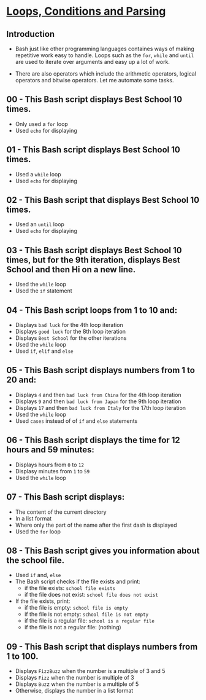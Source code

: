 # <ins>Loops, Conditions and Parsing</ins>

## Introduction

- Bash just like other programming languages containes ways of making repetitive work easy to handle. Loops such as the `for`, `while` and `until` are used to iterate over arguments and easy up a lot of work.

- There are also operators which include the arithmetic operators, logical operators and bitwise operators. Let me automate some tasks.

## 00 - This Bash script displays Best School 10 times.
- Only used a `for` loop
- Used `echo` for displaying

## 01 - This Bash script displays Best School 10 times.
- Used a `while` loop
- Used `echo` for displaying

## 02 - This Bash script that displays Best School 10 times.
- Used an `until` loop
- Used `echo` for displaying

## 03 - This Bash script displays Best School 10 times, but for the 9th iteration, displays Best School and then Hi on a new line.
- Used the `while` loop
- Used the `if` statement

## 04 - This Bash script loops from 1 to 10 and:
- Displays `bad luck` for the 4th loop iteration
- Displays `good luck` for the 8th loop iteration
- Displays `Best School` for the other iterations
- Used the `while` loop
- Used `if`, `elif` and `else`

## 05 - This Bash script displays numbers from 1 to 20 and:
- Displays `4` and then `bad luck from China` for the 4th loop iteration
- Displays `9` and then `bad luck from Japan` for the 9th loop iteration
- Displays `17` and then `bad luck from Italy` for the 17th loop iteration
- Used the `while` loop
- Used `cases` instead of of `if` and `else` statements

## 06 - This Bash script displays the time for 12 hours and 59 minutes:
- Displays hours from `0` to `12`
- Displasy minutes from `1` to `59`
- Used the `while` loop

## 07 - This Bash script displays:
- The content of the current directory
- In a list format
- Where only the part of the name after the first dash is displayed
- Used the `for` loop

## 08 - This Bash script gives you information about the school file.
- Used `if` and, `else`
- The Bash script checks if the file exists and print:
  - if the file exists: `school file exists`
  - if the file does not exist: `school file does not exist`
- If the file exists, print:
  - if the file is empty: `school file is empty`
  - if the file is not empty: `school file is not empty`
  - if the file is a regular file: `school is a regular file`
  - if the file is not a regular file: (nothing)

## 09 - This Bash script that displays numbers from 1 to 100.
- Displays `FizzBuzz` when the number is a multiple of 3 and 5
- Displays `Fizz` when the number is multiple of 3
- Displays `Buz`z when the number is a multiple of 5
- Otherwise, displays the number in a list format